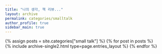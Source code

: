 ```yaml
---
title: "나의 생각, 책 리뷰..."
layout: archive
permalink: categories/smalltalk
author_profile: true
sidebar_main: true
---
```



{% assign posts = site.categories["small talk"] %}
{% for post in posts %} {% include archive-single2.html type=page.entries_layout %} {% endfor %}
